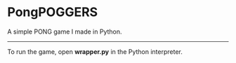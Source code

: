 # PongPOGGERS
A simple PONG game I made in Python.

---

To run the game, open **wrapper.py** in the Python interpreter.
